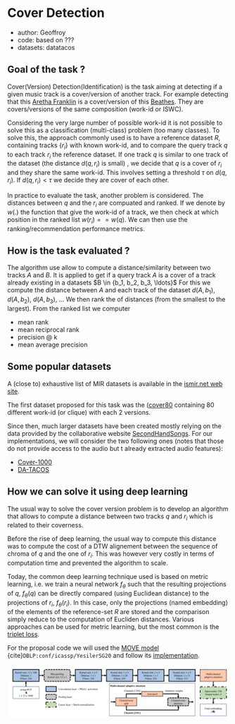 # Cover Detection

- author: Geoffroy
- code: based on ???
- datasets: datatacos

## Goal of the task ?

Cover(Version) Detection(Identification) is the task aiming at detecting if a given music track is a cover/version of another track.
For example detecting that this [Aretha Franklin](https://www.youtube.com/watch?v=LsU_HDS4cGE) is a cover/version of this [Beathes](https://www.youtube.com/watch?v=QDYfEBY9NM4). They are covers/versions of the same composition (work-id or ISWC).

Considering the very large number of possible work-id it is not possible to solve this as a classification (multi-class) problem (too many classes).
To solve this, the approach commonly used is to have a reference dataset $R$, containing tracks $\{r_i\}$ with known work-id, and to compare the query track $q$ to each track $r_i$ the reference dataset. If one track $q$ is similar to one track of the dataset (the distance $d(q,r_i)$ is small) , we decide that $q$ is a cover of $r_i$ and they share the same work-id.
This involves setting a threshold $\tau$ on $d(q,r_i)$. If $d(q,r_i)<\tau$ we decide they are cover of each other.

In practice to evaluate the task, another problem is considered. The distances between $q$ and the $r_i$ are compuated and ranked. If we denote by $w(.)$ the function that give the work-id of a track, we then check at which position in the ranked list $w(r_i)==w(q)$.
We can then use the ranking/recommendation performance metrics.

## How is the task evaluated ?

The algorithm use allow to compute a distance/similarity between two tracks $A$ and $B$.
It is applied to get if a query track $A$ is a cover of a track already existing in a datasets $B \in {b_1, b_2, b_3, \ldots\}$
For this we compute the distance between $A$ and each track of the dataset $d(A,b_1)$, $d(A,b_2)$, $d(A,b_3)$, ...
We then rank the of distances (from the smallest to the largest).
From the ranked list we computer
- mean rank
- mean reciprocal rank
- precision @ k
- mean average precision

## Some popular datasets

A (close to) exhaustive list of MIR datasets is available in the [ismir.net web site](https://ismir.net/resources/datasets/).

The first dataset proposed for this task was the ([cover80](http://labrosa.ee.columbia.edu/projects/coversongs/covers80/) containing 80 different work-id (or clique) with each 2 versions.

Since then, much larger datasets have been created mostly relying on the data provided by the collaborative website [SecondHandSongs](https://secondhandsongs.com/).
For our implementations, we will consider the two following ones (notes that those do not provide access to the audio but t already extracted audio features):
- [Cover-1000](https://www.covers1000.net/dataset.html)
- [DA-TACOS](https://github.com/MTG/da-tacos)


## How we can solve it using deep learning

The usual way to solve the cover version problem is to develop an algorithm that allows to compute a distance between two tracks $q$ and $r_i$ which is related to their coverness.

Before the rise of deep learning, the usual way to compute this distance was to compute the cost of a DTW alignement between the sequence of chroma of $q$ and the one of $r_i$. This was however very costly in terms of computation time and prevented the algorithm to scale.

Today, the common deep learning technique used is based on metric learning, i.e. we train a neural network $f_{\theta}$ such that the resulting projections of $q$, $f_{\theta}(q)$ can be directly compared (using Euclidean distance) to the projections of $r_i$, $f_{\theta}(r_i)$. In this case, only the projections (named embedding) of the elements of the reference-set $R$ are stored and the comparison simply reduce to the computation of Eucliden distances.
Various approaches can be used for metric learning, but the most common is the [triplet loss](lab_triplet).

For the proposal code we will used the [MOVE model](https://arxiv.org/pdf/1910.12551) {cite}`DBLP:conf/icassp/YesilerSG20` and follow its [implementation](https://github.com/furkanyesiler/move).

![task_cover_move](/images/task_cover_move.png)
